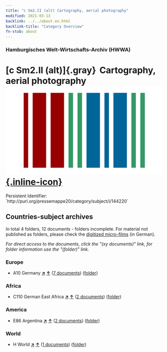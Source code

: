 ```yaml
---
title: "c Sm2.II (alt) Cartography, aerial photography"
modified: 2021-03-13
backlink: ../../about.en.html
backlink-title: "Category Overview"
fn-stub: about
---
```


### Hamburgisches Welt-Wirtschafts-Archiv (HWWA)

# [c Sm2.II (alt)]{.gray}&#8201; Cartography, aerial photography &#160; [![Wikidata](/images/Wikidata-logo.svg "Wikidata"){.inline-icon}](http://www.wikidata.org/entity/Q104699232)

<div class="hint">Persistent Identifier: `http://purl.org/pressemappe20/category/subject/i/144220`</div>







## Countries-subject archives





In total 4 folders, 12 documents - folders incomplete.
For material not published as folders, please check the [digitized micro-films](/film/h1_sh.de.html) (in German).

_For direct access to the documents, click the "(xy documents)" link, for folder information use the "(folder)" link._



### Europe

- A10 Germany [**&nearr;**](../../../geo/i/126128/about.en.html "Germany (all folders)") [**&uarr;**](../../../geo/about.en.html#A10 "Country category system") (<a href="https://pm20.zbw.eu/iiifview/folder/sh/126128,144220" title="about: Germany : Cartography, aerial photography" target="_blank">7 documents</a>) ([folder](../../../../folder/sh/1261xx/126128/1442xx/144220/about.en.html))

### Africa

- C110 German East Africa [**&nearr;**](../../../geo/i/141471/about.en.html "German East Africa (all folders)") [**&uarr;**](../../../geo/about.en.html#C110 "Country category system") (<a href="https://pm20.zbw.eu/iiifview/folder/sh/141471,144220" title="about: German East Africa : Cartography, aerial photography" target="_blank">2 documents</a>) ([folder](../../../../folder/sh/1414xx/141471/1442xx/144220/about.en.html))

### America

- E86 Argentina [**&nearr;**](../../../geo/i/141692/about.en.html "Argentina (all folders)") [**&uarr;**](../../../geo/about.en.html#E86 "Country category system") (<a href="https://pm20.zbw.eu/iiifview/folder/sh/141692,144220" title="about: Argentina : Cartography, aerial photography" target="_blank">2 documents</a>) ([folder](../../../../folder/sh/1416xx/141692/1442xx/144220/about.en.html))

### World

- H World [**&nearr;**](../../../geo/i/141728/about.en.html "World (all folders)") [**&uarr;**](../../../geo/about.en.html#H "Country category system") (<a href="https://pm20.zbw.eu/iiifview/folder/sh/141728,144220" title="about: World : Cartography, aerial photography" target="_blank">1 documents</a>) ([folder](../../../../folder/sh/1417xx/141728/1442xx/144220/about.en.html))








